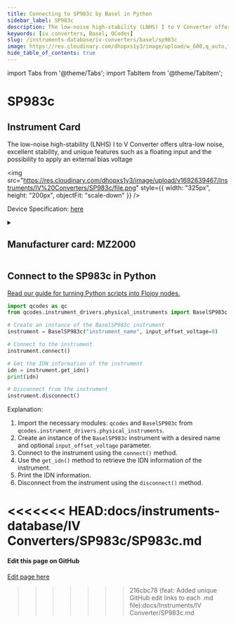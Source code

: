 ```yaml
---
title: Connecting to SP983c by Basel in Python
sidebar_label: SP983c
description: The low-noise high-stability (LNHS) I to V Converter offers ultra-low noise, excellent stability, and unique features such as a floating input and the possibility to apply an external bias voltage
keywords: [iv converters, Basel, QCodes]
slug: /instruments-database/iv-converters/basel/sp983c
image: https://res.cloudinary.com/dhopxs1y3/image/upload/w_600,q_auto,f_auto/v1692639467/Instruments/IV%20Converters/SP983c/file.jpg
hide_table_of_contents: true
---
```


import Tabs from '@theme/Tabs';
import TabItem from '@theme/TabItem';

# SP983c

## Instrument Card

<div className="flex">

<div>

The low-noise high-stability (LNHS) I to V Converter offers ultra-low noise, excellent stability, and unique features such as a floating input and the possibility to apply an external bias voltage

</div>

<img src="https://res.cloudinary.com/dhopxs1y3/image/upload/v1692639467/Instruments/IV%20Converters/SP983c/file.png" style={{ width: "325px", height: "200px", objectFit: "scale-down" }} />

</div>

<div className="flex text-center">

<p>Device Specification: <a target="\_blank" href="https://www.baspi.ch/_files/ugd/68eb62_d9c26342fd8f4960a2ebee967ff5a9d4.pdf">here</a></p>

</div>

<details style={{ marginTop: "15px"}}>
<summary><h2>Manufacturer card: MZ2000</h2></summary>

<img src="https://res.cloudinary.com/dhopxs1y3/image/upload/v1692806118/Instruments/Vendor%20Logos/Basel.png" style={{ width: "100%", height: "170px",objectFit: "scale-down" }} />

Basel Precision Instruments develop ultra-low-noise precision laboratory and scientific electronics for applications requiring ultra-high sensitivity, such as low-temperature quantum physics.

<ul>
  <li>Headquarters: Switzerland</li>
  <li>Yearly Revenue (millions, USD): 1.0</li>
  <li>Vendor Website: <a href="https://www.baspi.ch/">here</a></li>
</ul>
</details>

## Connect to the SP983c in Python

[Read our guide for turning Python scripts into Flojoy nodes.](https://docs.flojoy.ai/custom-nodes/creating-custom-node/)
<Tabs>

<TabItem value="Flojoy" label="Flojoy" className="flojoy-instrument-tabs">

<NodeCardCollection category='WIDGET2000' manufacturer='MZ2000'></NodeCardCollection>

</TabItem>
<TabItem value="QCodes" label="QCodes">

```python
import qcodes as qc
from qcodes.instrument_drivers.physical_instruments import BaselSP983c

# Create an instance of the BaselSP983c instrument
instrument = BaselSP983c("instrument_name", input_offset_voltage=0)

# Connect to the instrument
instrument.connect()

# Get the IDN information of the instrument
idn = instrument.get_idn()
print(idn)

# Disconnect from the instrument
instrument.disconnect()
```

Explanation:
1. Import the necessary modules: `qcodes` and `BaselSP983c` from `qcodes.instrument_drivers.physical_instruments`.
2. Create an instance of the `BaselSP983c` instrument with a desired name and optional `input_offset_voltage` parameter.
3. Connect to the instrument using the `connect()` method.
4. Use the `get_idn()` method to retrieve the IDN information of the instrument.
5. Print the IDN information.
6. Disconnect from the instrument using the `disconnect()` method.

<<<<<<< HEAD:docs/instruments-database/IV Converters/SP983c/SP983c.md
</TabItem>
</Tabs>
=======
<SectionBreak />

[//]: # (Edit page on GitHub)

#### Edit this page on GitHub

[Edit page here](https://github.com/flojoy-ai/docs/blob/main/docs/instruments-database/IV%20Converters/SP983c/SP983c.md)
>>>>>>> 216cbc78 (feat: Added unique GitHub edit links to each .md file):docs/Instruments/IV Converter/SP983c.md
